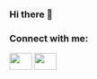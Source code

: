 ### Hi there 👋

<!--
**loringabriel/loringabriel** is a ✨ _special_ ✨ repository because its `README.md` (this file) appears on your GitHub profile.

Here are some ideas to get you started:

- 🔭 I’m currently working on ...
- 🌱 I’m currently learning ...
- 👯 I’m looking to collaborate on ...
- 🤔 I’m looking for help with ...
- 💬 Ask me about ...
- 📫 How to reach me: ...
- 😄 Pronouns: ...
- ⚡ Fun fact: ...
-->
<!-- 📈 my github stats

<p align="center"> <img src="https://github-readme-stats.vercel.app/api?username=loringabriel&show_icons=true&theme=gotham" alt="loringabriel" />
 -->


<h3 align="left">Connect with me:</h3>
<p align="left">
<a href="https://twitter.com/lorinmuller" target="blank"><img align="center" src="https://cdn.jsdelivr.net/npm/simple-icons@3.0.1/icons/twitter.svg" alt="" height="30" width="40" /></a>
<a href="https://www.linkedin.com/in/lorin-muller/" target="blank"><img align="center" src="https://cdn.jsdelivr.net/npm/simple-icons@3.0.1/icons/linkedin.svg" alt="" height="30" width="40" /></a>
</p>
